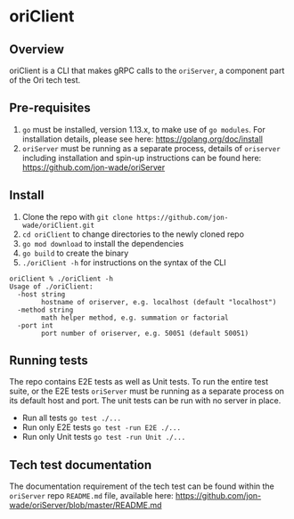 # oriClient

## Overview

oriClient is a CLI that makes gRPC calls to the `oriServer`, a component part of the Ori tech test.

## Pre-requisites

1. `go` must be installed, version 1.13.x, to make use of `go modules`. For installation details, please see here:
https://golang.org/doc/install
2. `oriServer` must be running as a separate process, details of `oriserver` including installation and spin-up 
instructions can be found here: https://github.com/jon-wade/oriServer
 
## Install
 
 1. Clone the repo with `git clone https://github.com/jon-wade/oriClient.git`
 2. `cd oriClient` to change directories to the newly cloned repo
 3. `go mod download` to install the dependencies
 4. `go build` to create the binary
 5. `./oriClient -h` for instructions on the syntax of the CLI
 
```
oriClient % ./oriClient -h
Usage of ./oriClient:
  -host string
        hostname of oriserver, e.g. localhost (default "localhost")
  -method string
        math helper method, e.g. summation or factorial
  -port int
        port number of oriserver, e.g. 50051 (default 50051)
```

## Running tests

The repo contains E2E tests as well as Unit tests. To run the entire test suite, or the E2E tests `oriServer` must 
be running as a separate process on its default host and port. The unit tests can be run with no server in place.

* Run all tests `go test ./...`
* Run only E2E tests `go test -run E2E ./...`
* Run only Unit tests `go test -run Unit ./...`

## Tech test documentation

The documentation requirement of the tech test can be found within the `oriServer` repo `README.md` file, available here:
https://github.com/jon-wade/oriServer/blob/master/README.md
